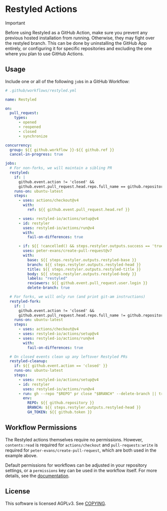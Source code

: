 # Restyled Actions

> [!IMPORTANT]
> Before using Restyled as a GitHub Action, make sure you prevent any previous
> hosted installation from running. Otherwise, they may fight over the restyled
> branch. This can be done by uninstalling the GitHub App entirely, or
> configuring it for specific repositories and excluding the one where you plan
> to use GitHub Actions.

## Usage

Include one or all of the following `job`s in a GitHub Workflow:

```yaml
# .github/workflows/restyled.yml

name: Restyled

on:
  pull_request:
    types:
      - opened
      - reopened
      - closed
      - synchronize

concurrency:
  group: ${{ github.workflow }}-${{ github.ref }}
  cancel-in-progress: true

jobs:
  # For non-forks, we will maintain a sibling PR
  restyled:
    if: |
      github.event.action != 'closed' &&
      github.event.pull_request.head.repo.full_name == github.repository
    runs-on: ubuntu-latest
    steps:
      - uses: actions/checkout@v4
        with:
          ref: ${{ github.event.pull_request.head.ref }}

      - uses: restyled-io/actions/setup@v4
      - id: restyler
        uses: restyled-io/actions/run@v4
        with:
          fail-on-differences: true

      - if: ${{ !cancelled() && steps.restyler.outputs.success == 'true' }}
        uses: peter-evans/create-pull-request@v7
        with:
          base: ${{ steps.restyler.outputs.restyled-base }}
          branch: ${{ steps.restyler.outputs.restyled-head }}
          title: ${{ steps.restyler.outputs.restyled-title }}
          body: ${{ steps.restyler.outputs.restyled-body }}
          labels: "restyled"
          reviewers: ${{ github.event.pull_request.user.login }}
          delete-branch: true

  # For forks, we will only run (and print git-am instructions)
  restyled-fork:
    if: |
      github.event.action != 'closed' &&
      github.event.pull_request.head.repo.full_name != github.repository
    runs-on: ubuntu-latest
    steps:
      - uses: actions/checkout@v4
      - uses: restyled-io/actions/setup@v4
      - uses: restyled-io/actions/run@v4
        with:
          fail-on-differences: true

  # On closed events clean up any leftover Restyled PRs
  restyled-cleanup:
    if: ${{ github.event.action == 'closed' }}
    runs-on: ubuntu-latest
    steps:
      - uses: restyled-io/actions/setup@v4
      - id: restyler
        uses: restyled-io/actions/run@v4
      - run: gh --repo "$REPO" pr close "$BRANCH" --delete-branch || true
        env:
          REPO: ${{ github.repository }}
          BRANCH: ${{ steps.restyler.outputs.restyled-head }}
          GH_TOKEN: ${{ github.token }}
```

## Workflow Permissions

The Restyled actions themselves require no permissions. However, `contents:read`
is required for `actions/checkout` and `pull-requests:write` is required for
`peter-evans/create-pull-request`, which are both used in the example above.

Default permissions for workflows can be adjusted in your repository settings,
or a `permissions` key can be used in the workflow itself. For more details, see
the [documentation][permissions-docs].

[permissions-docs]: https://docs.github.com/actions/reference/authentication-in-a-workflow#modifying-the-permissions-for-the-github_token

## License

This software is licensed AGPLv3. See [COPYING](./COPYING).
